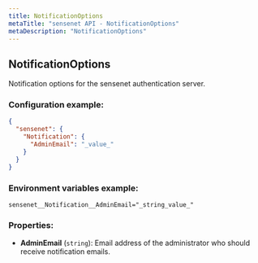 ```yaml
---
title: NotificationOptions
metaTitle: "sensenet API - NotificationOptions"
metaDescription: "NotificationOptions"
---
```


## NotificationOptions

Notification options for the sensenet authentication server.

### Configuration example:
``` json
{
  "sensenet": {
    "Notification": {
      "AdminEmail": "_value_"
    }
  }
}
```
### Environment variables example:
```
sensenet__Notification__AdminEmail="_string_value_"
```
### Properties:
- **AdminEmail** (`string`): Email address of the administrator who should receive notification emails.

